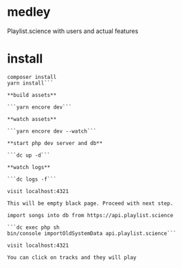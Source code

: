 # medley
Playlist.science with users and actual features

# install

```git clone git@github.com:PlaylistScience/medley.git
composer install
yarn install```

**build assets**

```yarn encore dev```

**watch assets**

```yarn encore dev --watch```

**start php dev server and db**

```dc up -d```

**watch logs**

```dc logs -f```

visit localhost:4321

This will be empty black page. Proceed with next step.

import songs into db from https://api.playlist.science

```dc exec php sh
bin/console importOldSystemData api.playlist.science```

visit localhost:4321

You can click on tracks and they will play